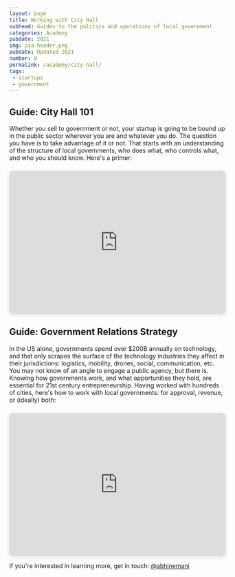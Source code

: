 ```yaml
---
layout: page
title: Working with City Hall
subhead: Guides to the politics and operations of local government
categories: Academy
pubdate: 2021
img: pia-header.png
pubdate: Updated 2021
number: 8
permalink: /academy/city-hall/
tags: 
 - startups
 - government
---
```


## Guide: City Hall 101
Whether you sell to government or not, your startup is going to be bound up in the public sector wherever you are and whatever you do. The question you have is to take advantage of it or not. That starts with an understanding of the structure of local governments, who does what, who controls what, and who you should know. Here's a primer:

<div style="position: relative; width: 100%; height: 0; padding-top: 56.2500%; padding-bottom: 48px; box-shadow: 0 2px 8px 0 rgba(63,69,81,0.16); margin-top: 1.6em; margin-bottom: 0.9em; overflow: hidden; border-radius: 8px; will-change: transform;">  <iframe loading="lazy" style="position: absolute; width: 100%; height: 100%; top: 0; left: 0; border: none; padding: 0;margin: 0;"    src="https:&#x2F;&#x2F;www.canva.com&#x2F;design&#x2F;DAEu0mNGTIE&#x2F;view?embed">  </iframe></div>

## Guide: Government Relations Strategy
In the US alone, governments spend over $200B annually on technology, and that only scrapes the surface of the technology industries they affect in their jurisdictions: logistics, mobility, drones, social, communication, etc. You may not know of an angle to engage a public agency, but there is. Knowing how governments work, and what opportunities they hold, are essential for 21st century entrepreneurship. Having worked with hundreds of cities, here's how to work with local governments: for approval, revenue, or (ideally) both:

<div style="position: relative; width: 100%; height: 0; padding-top: 56.2500%;
 padding-bottom: 48px; box-shadow: 0 2px 8px 0 rgba(63,69,81,0.16); margin-top: 1.6em; margin-bottom: 0.9em; overflow: hidden;
 border-radius: 8px; will-change: transform;">
  <iframe loading="lazy" style="position: absolute; width: 100%; height: 100%; top: 0; left: 0; border: none; padding: 0;margin: 0;"
    src="https:&#x2F;&#x2F;www.canva.com&#x2F;design&#x2F;DAEguqvT_KM&#x2F;view?embed">
  </iframe>
</div>

If you're interested in learning more, get in touch: <a href="https://twitter.com/@abhinemani" target="_blank">@abhinemani</a>
